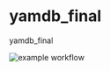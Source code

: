 # yamdb_final
yamdb_final

![example workflow](https://github.com/web2cap/yamdb_final/actions/workflows/yamdb_workflow.yml/badge.svg)